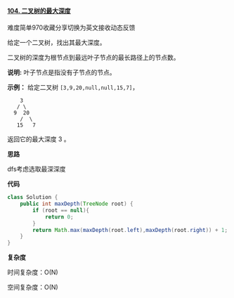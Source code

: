 #### [104. 二叉树的最大深度](https://leetcode-cn.com/problems/maximum-depth-of-binary-tree/)

难度简单970收藏分享切换为英文接收动态反馈

给定一个二叉树，找出其最大深度。

二叉树的深度为根节点到最远叶子节点的最长路径上的节点数。

**说明:** 叶子节点是指没有子节点的节点。

**示例：**
给定二叉树 `[3,9,20,null,null,15,7]`，

```
    3
   / \
  9  20
    /  \
   15   7
```

返回它的最大深度 3 。

**思路**

dfs考虑选取最深深度

**代码**

```java
class Solution {
    public int maxDepth(TreeNode root) {
        if (root == null){
            return 0;
        }
        return Math.max(maxDepth(root.left),maxDepth(root.right)) + 1;
    }
}
```

**复杂度**

时间复杂度：O(N)

空间复杂度：O(N)